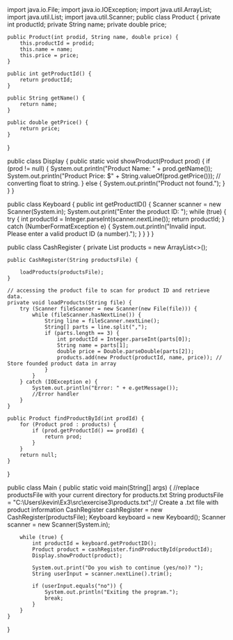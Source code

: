 ## 

import java.io.File;
import java.io.IOException;
import java.util.ArrayList;
import java.util.List;
import java.util.Scanner;
public class Product {
    private int productId;
    private String name;
    private double price;

    public Product(int prodid, String name, double price) {
        this.productId = prodid;
        this.name = name;
        this.price = price;
    }

    public int getProductId() {
        return productId;
    }

    public String getName() {
        return name;
    }

    public double getPrice() {
        return price;
    }
}


public class Display {
    public static void showProduct(Product prod) {
        if (prod != null) {
            System.out.println("Product Name: " + prod.getName());
            System.out.println("Product Price: $" + String.valueOf(prod.getPrice()));
            // converting float to string.
        } else {
            System.out.println("Product not found.");
        }
    }
}


public class Keyboard {
    public int getProductID() {
    Scanner scanner = new Scanner(System.in);
    System.out.print("Enter the product ID: ");
    while (true) {
        try {
            int productId = Integer.parseInt(scanner.nextLine());
            return productId;
        } catch (NumberFormatException e) {
            System.out.println("Invalid input. Please enter a valid product ID (a number).");
        }
    }
}
}

public class CashRegister {
    private List<Product> products = new ArrayList<>();

    public CashRegister(String productsFile) {

        loadProducts(productsFile);
    }

    // accessing the product file to scan for product ID and retrieve data.
    private void loadProducts(String file) {
        try (Scanner fileScanner = new Scanner(new File(file))) {
            while (fileScanner.hasNextLine()) {
                String line = fileScanner.nextLine();
                String[] parts = line.split(",");
                if (parts.length == 3) {
                    int productId = Integer.parseInt(parts[0]);
                    String name = parts[1];
                    double price = Double.parseDouble(parts[2]);
                    products.add(new Product(productId, name, price)); // Store founded product data in array
                }
            }
        } catch (IOException e) {
            System.out.println("Error: " + e.getMessage());
            //Error handler
        }
    }

    public Product findProductById(int prodId) {
        for (Product prod : products) {
            if (prod.getProductId() == prodId) {
                return prod;
            }
        }
        return null;
    }
}

public class Main {
    public static void main(String[] args) {
        //replace productsFile with your current directory for products.txt
        String productsFile = "C:\\Users\\kevin\\Ex3\\src\\exercise3\\products.txt";// Create a .txt file with product information
        CashRegister cashRegister = new CashRegister(productsFile);
        Keyboard keyboard = new Keyboard();
        Scanner scanner = new Scanner(System.in);

        while (true) {
            int productId = keyboard.getProductID();
            Product product = cashRegister.findProductById(productId);
            Display.showProduct(product);

            System.out.print("Do you wish to continue (yes/no)? ");
            String userInput = scanner.nextLine().trim();

            if (userInput.equals("no")) {
                System.out.println("Exiting the program.");
                break;
            }
        }
    }
}
